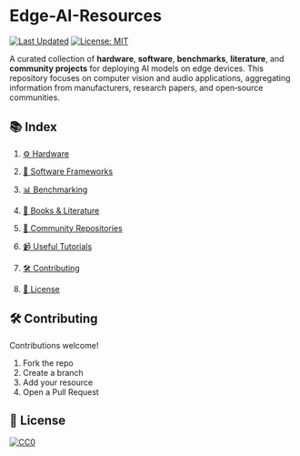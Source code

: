 # Edge-AI-Resources

[![Last Updated](https://img.shields.io/github/last-commit/C8Costa/Edge-Ai-Resources?style=flat-square)](https://github.com/C8Costa/Edge-Ai-Resources/commits/main/) [![License: MIT](https://img.shields.io/badge/License-MIT-yellow.svg?style=flat-square)](https://chatgpt.com/c/LICENSE)

A curated collection of **hardware**, **software**, **benchmarks**, **literature**, and **community projects** for deploying AI models on edge devices. This repository focuses on computer vision and audio applications, aggregating information from manufacturers, research papers, and open‑source communities.
## 📚 Index

1. [⚙️ Hardware](https://github.com/C8Costa/Edge-Ai-Resources/blob/main/Hardware.md)
    
2. [🧠 Software Frameworks](https://github.com/C8Costa/Edge-Ai-Resources/blob/main/Software.md)
    
3. [📊 Benchmarking](https://github.com/C8Costa/Edge-Ai-Resources/blob/main/Benchmarking.md)
    
4. [📖 Books & Literature](https://github.com/C8Costa/Edge-Ai-Resources/blob/main/Books%20%26%20Literature.md)
    
5. [🤝 Community Repositories](https://github.com/C8Costa/Edge-Ai-Resources/blob/main/Community%20Repositories.md)
    
6. [📹 Useful Tutorials](https://github.com/C8Costa/Edge-Ai-Resources/blob/main/Useful%20Tutorials.md)
    
7. [🛠️ Contributing](#contributing)
    
8. [📝 License](#license)
    

## 🛠️ Contributing

Contributions welcome!

1. Fork the repo  
2. Create a branch
3. Add your resource
4. Open a Pull Request
    
## 📝 License

[![CC0](https://mirrors.creativecommons.org/presskit/buttons/88x31/svg/by-sa.svg)](http://creativecommons.org/licenses/by-sa/4.0/)
